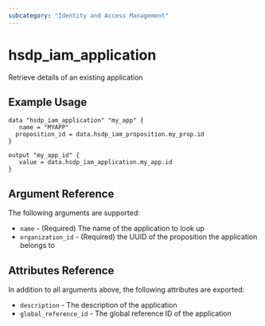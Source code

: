 ```yaml
---
subcategory: "Identity and Access Management"
---
```


# hsdp_iam_application

Retrieve details of an existing application

## Example Usage

```hcl
data "hsdp_iam_application" "my_app" {
   name = "MYAPP"
  proposition_id = data.hsdp_iam_proposition.my_prop.id
}
```

```hcl
output "my_app_id" {
   value = data.hsdp_iam_application.my_app.id
}
```

## Argument Reference

The following arguments are supported:

* `name` - (Required) The name of the application to look up
* `organization_id` - (Required) the UUID of the proposition the application belongs to

## Attributes Reference

In addition to all arguments above, the following attributes are exported:

* `description` - The description of the application
* `global_reference_id` - The global reference ID of the application
